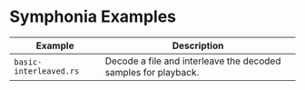 # Symphonia Examples

| Example                | Description                                                    |
|------------------------|----------------------------------------------------------------|
| `basic-interleaved.rs` | Decode a file and interleave the decoded samples for playback. |
